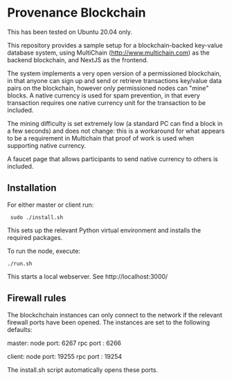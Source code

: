 # Provenance Blockchain

This has been tested on Ubuntu 20.04 only.

This repository provides a sample setup for a blockchain-backed key-value database system, using MultiChain (http://www.multichain.com) as the backend blockchain, and NextJS as the frontend.

The system implements a very open version of a permissioned blockchain, in that anyone can sign up and send or retrieve transactions key/value data pairs on the blockchain, however only permissioned nodes can "mine" blocks. A native currency is used for spam prevention, in that every transaction requires one native currency unit for the transaction to be included.

The mining difficulty is set extremely low (a standard PC can find a block in a few seconds) and does not change: this is a workaround for what appears to be a requirement in Multichain that proof of work is used when supporting native currency.

A faucet page that allows participants to send native currency to others is included.



## Installation
For either master or client run:

     sudo ./install.sh
     
This sets up the relevant Python virtual environment and installs the required packages.

To run the node, execute:

    ./run.sh
    
This starts a local webserver. See http://localhost:3000/

## Firewall rules
The blockchchain instances can only connect to the network if the relevant firewall ports have been opened. The instances are set to the following defaults:

master:
 node port: 6267
 rpc port : 6266

client:
 node port: 19255
 rpc port : 19254

The install.sh script automatically opens these ports.

